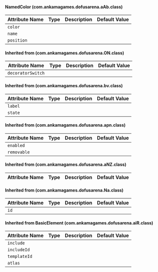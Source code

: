 #### NamedColor (com.ankamagames.dofusarena.aAb.class)

| Attribute Name | Type | Description | Default Value |
|-----|----|---|---|
|``color``|        |        |
|``name``|        |        |
|``position``|        |        |
#### Inherited from  (com.ankamagames.dofusarena.ON.class)

| Attribute Name | Type | Description | Default Value |
|-----|----|---|---|
|``decoratorSwitch``|        |        |
#### Inherited from  (com.ankamagames.dofusarena.bv.class)

| Attribute Name | Type | Description | Default Value |
|-----|----|---|---|
|``label``|        |        |
|``state``|        |        |
#### Inherited from  (com.ankamagames.dofusarena.apn.class)

| Attribute Name | Type | Description | Default Value |
|-----|----|---|---|
|``enabled``|        |        |
|``removable``|        |        |
#### Inherited from  (com.ankamagames.dofusarena.aNZ.class)

| Attribute Name | Type | Description | Default Value |
|-----|----|---|---|
#### Inherited from  (com.ankamagames.dofusarena.Na.class)

| Attribute Name | Type | Description | Default Value |
|-----|----|---|---|
|``id``|        |        |
#### Inherited from BasicElement (com.ankamagames.dofusarena.aiR.class)

| Attribute Name | Type | Description | Default Value |
|-----|----|---|---|
|``include``|        |        |
|``includeId``|        |        |
|``templateId``|        |        |
|``atlas``|        |        |
